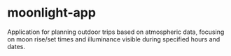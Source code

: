 # moonlight-app
Application for planning outdoor trips based on atmospheric data, focusing on moon rise/set times and illuminance visible during specified hours and dates.
